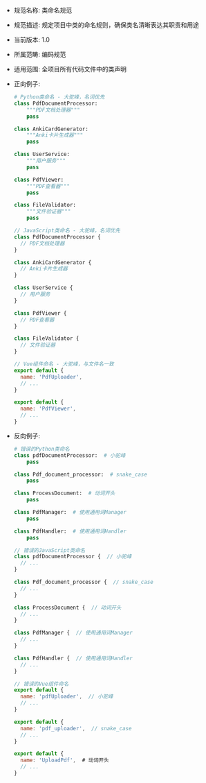 <!-- SPEC-NAMING-CLASS-001.md -->
- 规范名称: 类命名规范
- 规范描述: 规定项目中类的命名规则，确保类名清晰表达其职责和用途
- 当前版本: 1.0
- 所属范畴: 编码规范
- 适用范围: 全项目所有代码文件中的类声明
- 正向例子:
  ```python
  # Python类命名 - 大驼峰，名词优先
  class PdfDocumentProcessor:
      """PDF文档处理器"""
      pass
  
  class AnkiCardGenerator:
      """Anki卡片生成器"""
      pass
  
  class UserService:
      """用户服务"""
      pass
  
  class PdfViewer:
      """PDF查看器"""
      pass
  
  class FileValidator:
      """文件验证器"""
      pass
  ```
  
  ```javascript
  // JavaScript类命名 - 大驼峰，名词优先
  class PdfDocumentProcessor {
    // PDF文档处理器
  }
  
  class AnkiCardGenerator {
    // Anki卡片生成器
  }
  
  class UserService {
    // 用户服务
  }
  
  class PdfViewer {
    // PDF查看器
  }
  
  class FileValidator {
    // 文件验证器
  }
  ```
  
  ```javascript
  // Vue组件命名 - 大驼峰，与文件名一致
  export default {
    name: 'PdfUploader',
    // ...
  }
  
  export default {
    name: 'PdfViewer',
    // ...
  }
  ```
- 反向例子:
  ```python
  # 错误的Python类命名
  class pdfDocumentProcessor:  # 小驼峰
      pass
  
  class Pdf_document_processor:  # snake_case
      pass
  
  class ProcessDocument:  # 动词开头
      pass
  
  class PdfManager:  # 使用通用词Manager
      pass
  
  class PdfHandler:  # 使用通用词Handler
      pass
  ```
  
  ```javascript
  // 错误的JavaScript类命名
  class pdfDocumentProcessor {  // 小驼峰
    // ...
  }
  
  class Pdf_document_processor {  // snake_case
    // ...
  }
  
  class ProcessDocument {  // 动词开头
    // ...
  }
  
  class PdfManager {  // 使用通用词Manager
    // ...
  }
  
  class PdfHandler {  // 使用通用词Handler
    // ...
  }
  ```
  
  ```javascript
  // 错误的Vue组件命名
  export default {
    name: 'pdfUploader',  // 小驼峰
    // ...
  }
  
  export default {
    name: 'pdf_uploader',  // snake_case
    // ...
  }
  
  export default {
    name: 'UploadPdf',  # 动词开头
    // ...
  }